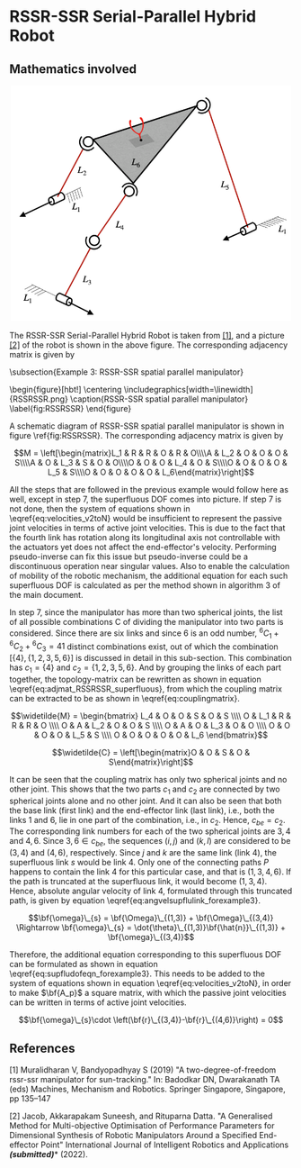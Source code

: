 # RSSR-SSR Serial-Parallel Hybrid Robot

## Mathematics involved

<p align="center">
    <img src="./RSSRSSR.png" alt="RSSR-SSR spatial parallel manipulator" width="500px">
</p>

The RSSR-SSR Serial-Parallel Hybrid Robot is taken from [[1]](#1), and a picture [[2]](#2) of the robot is shown in the above figure. The corresponding adjacency matrix is given by


\subsection{Example 3: RSSR-SSR spatial parallel manipulator}

\begin{figure}[hbt!]
  \centering
  \includegraphics[width=\linewidth]{RSSRSSR.png}
  \caption{RSSR-SSR spatial parallel manipulator}
  \label{fig:RSSRSSR}
\end{figure}

A schematic diagram of RSSR-SSR spatial parallel manipulator is shown in figure \ref{fig:RSSRSSR}. The corresponding adjacency matrix is given by

$$M = \left[\begin{matrix}L_1 & R & R & O & R & O\\\\A & L_2 & O & O & O & S\\\\A & O & L_3 & S & O & O\\\\O & O & O & L_4 & O & S\\\\O & O & O & O & L_5 & S\\\\O & O & O & O & O & L_6\end{matrix}\right]$$

All the steps that are followed in the previous example would follow here as well, except in step 7, the superfluous DOF comes into picture. If step 7 is not done, then the system of equations shown in \eqref{eq:velocities_v2toN} would be insufficient to represent the passive joint velocities in terms of active joint velocities. This is due to the fact that the fourth link has rotation along its longitudinal axis not controllable with the actuators yet does not affect the end-effector's velocity. Performing pseudo-inverse can fix this issue but pseudo-inverse could be a discontinuous operation near singular values. Also to enable the calculation of mobility of the robotic mechanism, the additional equation for each such superfluous DOF is calculated as per the method shown in algorithm 3 of the main document.

In step 7, since the manipulator has more than two spherical joints, the list of all possible combinations C of dividing the manipulator into two parts is considered. Since there are six links and since 6 is an odd number, ${}^{6}C_{1}+{}^{6}C_{2}+{}^{6}C_{3}=41$ distinct combinations exist, out of which the combination $[\{4\}, \{1,2,3,5,6\}]$ is discussed in detail in this sub-section. This combination has $c_1 = \{4\}$ and $c_2 = \{1,2,3,5,6\}$. And by grouping the links of each part together, the topology-matrix can be rewritten as shown in equation \eqref{eq:adjmat_RSSRSSR_superfluous}, from which the coupling matrix can be extracted to be as shown in \eqref{eq:couplingmatrix}.

$$\widetilde{M} = \begin{bmatrix}
    L_4 & O & O & S & O & S \\\\
    O & L_1 & R & R & R & O \\\\
    O & A & L_2 & O & O & S \\\\
    O & A & O & L_3 & O & O \\\\
    O & O & O & O & L_5 & S \\\\
    O & O & O & O & O & L_6
    \end{bmatrix}$$

$$\widetilde{C} = \left[\begin{matrix}O & O & S & O & S\end{matrix}\right]$$

It can be seen that the coupling matrix has only two spherical joints and no other joint. This shows that the two parts $c_1$ and $c_2$ are connected by two spherical joints alone and no other joint. And it can also be seen that both the base link (first link) and the end-effector link (last link), i.e., both the links $1$ and $6$, lie in one part of the combination, i.e., in $c_2$. Hence, $c_{be}=c_2$. The corresponding link numbers for each of the two spherical joints are $3,4$ and $4,6$. Since $3,6\in c_{be}$, the sequences $(i,j)$ and $(k,l)$ are considered to be $(3,4)$ and $(4,6)$, respectively. Since $j$ and $k$ are the same link (link 4), the superfluous link $s$ would be link $4$. Only one of the connecting paths $P$ happens to contain the link $4$ for this particular case, and that is $(1,3,4,6)$. If the path is truncated at the superfluous link, it would become $(1,3,4)$. Hence, absolute angular velocity of link 4, formulated through this truncated path, is given by equation \eqref{eq:angvelsupflulink_forexample3}.


$$\bf{\omega}\_{s} = \bf{\Omega}\_{(1,3)} + \bf{\Omega}\_{(3,4)} \Rightarrow \bf{\omega}\_{s} = \dot{\theta}\_{(1,3)}\bf{\hat{n}}\_{(1,3)} + \bf{\omega}\_{(3,4)}$$

Therefore, the additional equation corresponding to this superfluous DOF can be formulated as shown in equation \eqref{eq:supfludofeqn_forexample3}. This needs to be added to the system of equations shown in equation \eqref{eq:velocities_v2toN}, in order to make $\bf{A_p}$ a square matrix, with which the passive joint velocities can be written in terms of active joint velocities.

$$\bf{\omega}\_{s}\cdot \left(\bf{r}\_{(3,4)}-\bf{r}\_{(4,6)}\right) = 0$$

## References
<a id="1">[1]</a> 
Muralidharan V, Bandyopadhyay S (2019) "A two-degree-of-freedom rssr-ssr manipulator for sun-tracking." In: Badodkar DN, Dwarakanath TA (eds) Machines, Mechanism and Robotics. Springer Singapore, Singapore, pp 135–147

<a id="2">[2]</a> 
Jacob, Akkarapakam Suneesh, and Rituparna Datta. "A Generalised Method for Multi-objective Optimisation of Performance Parameters for Dimensional Synthesis of Robotic Manipulators Around a Specified End-effector Point" International Journal of Intelligent Robotics and Applications ***(submitted)**** (2022).
